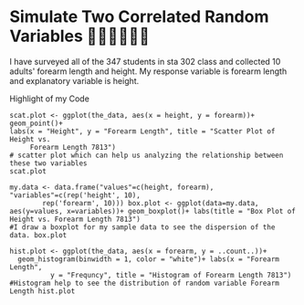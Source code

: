 # Simulate Two Correlated Random Variables :people_holding_hands::people_holding_hands:

I have surveyed all of the 347 students in sta 302 class and collected 10 adults' forearm length and height. My response variable is forearm length and explanatory variable is height.


Highlight of my Code


```{r, echo = FALSE}
scat.plot <- ggplot(the_data, aes(x = height, y = forearm))+ geom_point()+
labs(x = "Height", y = "Forearm Length", title = "Scatter Plot of Height vs. 
     Forearm Length 7813") 
# scatter plot which can help us analyzing the relationship between these two variables 
scat.plot 
```
```{r, echo = FALSE}
my.data <- data.frame("values"=c(height, forearm), "variables"=c(rep('height', 10),
        rep('forearm', 10))) box.plot <- ggplot(data=my.data, aes(y=values, x=variables))+ geom_boxplot()+ labs(title = "Box Plot of Height vs. Forearm Length 7813")
#I draw a boxplot for my sample data to see the dispersion of the data. box.plot 
```

```{r, echo = FALSE}
hist.plot <- ggplot(the_data, aes(x = forearm, y = ..count..))+ 
  geom_histogram(binwidth = 1, color = "white")+ labs(x = "Forearm Length",
          y = "Frequncy", title = "Histogram of Forearm Length 7813") 
#Histogram help to see the distribution of random variable Forearm Length hist.plot 
```
